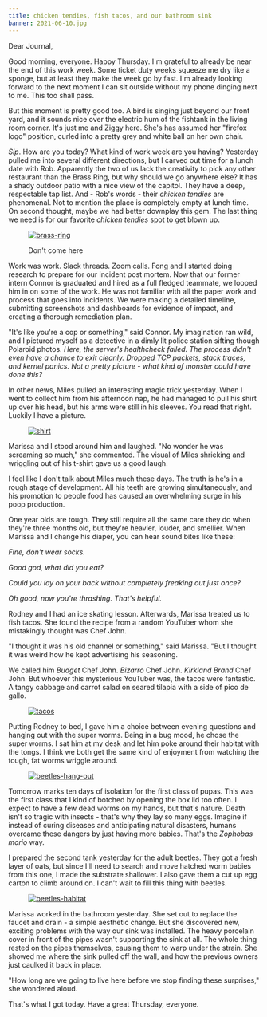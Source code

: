 ```yaml
---
title: chicken tendies, fish tacos, and our bathroom sink
banner: 2021-06-10.jpg
---
```


Dear Journal,

Good morning, everyone.  Happy Thursday.  I'm grateful to already be
near the end of this work week.  Some ticket duty weeks squeeze me dry
like a sponge, but at least they make the week go by fast.  I'm
already looking forward to the next moment I can sit outside without
my phone dinging next to me.  This too shall pass.

But this moment is pretty good too.  A bird is singing just beyond our
front yard, and it sounds nice over the electric hum of the fishtank
in the living room corner.  It's just me and Ziggy here.  She's has
assumed her "firefox logo" position, curled into a pretty grey and
white ball on her own chair.

_Sip_.  How are you today?  What kind of work week are you having?
Yesterday pulled me into several different directions, but I carved
out time for a lunch date with Rob.  Apparently the two of us lack the
creativity to pick any other restaurant than the Brass Ring, but why
should we go anywhere else?  It has a shady outdoor patio with a nice
view of the capitol.  They have a deep, respectable tap list.  And -
Rob's words - their _chicken tendies_ are phenomenal.  Not to mention
the place is completely empty at lunch time.  On second thought, maybe
we had better downplay this gem.  The last thing we need is for our
favorite _chicken tendies_ spot to get blown up.

<figure>
  <a href="/images/2021-06-10-brass-ring.jpg">
    <img alt="brass-ring" src="/images/2021-06-10-brass-ring.jpg"/>
  </a>
  <figcaption><p>Don't come here</p></figcaption>
</figure>

Work was work.  Slack threads.  Zoom calls.  Fong and I started doing
research to prepare for our incident post mortem.  Now that our former
intern Connor is graduated and hired as a full fledged teammate, we
looped him in on some of the work.  He was not familiar with all the
paper work and process that goes into incidents.  We were making a
detailed timeline, submitting screenshots and dashboards for evidence
of impact, and creating a thorough remediation plan.

"It's like you're a cop or something," said Connor.  My imagination
ran wild, and I pictured myself as a detective in a dimly lit police
station sifting though Polaroid photos.  _Here, the server's healthcheck
failed.  The process didn't even have a chance to exit cleanly.
Dropped TCP packets, stack traces, and kernel panics.  Not a pretty
picture - what kind of monster could have done this?_

In other news, Miles pulled an interesting magic trick yesterday.
When I went to collect him from his afternoon nap, he had managed to
pull his shirt up over his head, but his arms were still in his
sleeves.  You read that right.  Luckily I have a picture.

<figure>
  <a href="/images/2021-06-10-shirt.jpg">
    <img alt="shirt" src="/images/2021-06-10-shirt.jpg"/>
  </a>
</figure>

Marissa and I stood around him and laughed.  "No wonder he was
screaming so much," she commented.  The visual of Miles shrieking and
wriggling out of his t-shirt gave us a good laugh.

I feel like I don't talk about Miles much these days.  The truth is
he's in a rough stage of development.  All his teeth are growing
simultaneously, and his promotion to people food has caused an
overwhelming surge in his poop production.

One year olds are tough.  They still require all the same care they do
when they're three months old, but they're heavier, louder, and
smellier.  When Marissa and I change his diaper, you can hear sound
bites like these:

_Fine, don't wear socks._

_Good god, what did you eat?_

_Could you lay on your back without completely freaking out just once?_

_Oh good, now you're thrashing.  That's helpful._

Rodney and I had an ice skating lesson.  Afterwards, Marissa treated
us to fish tacos.  She found the recipe from a random YouTuber whom
she mistakingly thought was Chef John.

"I thought it was his old channel or something," said Marissa.  "But I
thought it was weird how he kept advertising his seasoning.

We called him _Budget_ Chef John.  _Bizarro_ Chef John.  _Kirkland
Brand_ Chef John.  But whoever this mysterious YouTuber was, the tacos
were fantastic.  A tangy cabbage and carrot salad on seared tilapia
with a side of pico de gallo.

<figure>
  <a href="/images/2021-06-10-tacos.jpg">
    <img alt="tacos" src="/images/2021-06-10-tacos.jpg"/>
  </a>
</figure>

Putting Rodney to bed, I gave him a choice between evening questions
and hanging out with the super worms.  Being in a bug mood, he chose
the super worms.  I sat him at my desk and let him poke around their
habitat with the tongs.  I think we both get the same kind of
enjoyment from watching the tough, fat worms wriggle around.

<figure>
  <a href="/images/2021-06-10-beetles-hang-out.jpg">
    <img alt="beetles-hang-out" src="/images/2021-06-10-beetles-hang-out.jpg"/>
  </a>
</figure>

Tomorrow marks ten days of isolation for the first class of pupas.
This was the first class that I kind of botched by opening the box lid
too often.  I expect to have a few dead worms on my hands, but that's
nature.  Death isn't so tragic with insects - that's why they lay so
many eggs.  Imagine if instead of curing diseases and anticipating
natural disasters, humans overcame these dangers by just having more
babies.  That's the _Zophobas morio_ way.

I prepared the second tank yesterday for the adult beetles.  They got
a fresh layer of oats, but since I'll need to search and move hatched
worm babies from this one, I made the substrate shallower.  I also
gave them a cut up egg carton to climb around on.  I can't wait to
fill this thing with beetles.

<figure>
  <a href="/images/2021-06-10-beetles-habitat.jpg">
    <img alt="beetles-habitat" src="/images/2021-06-10-beetles-habitat.jpg"/>
  </a>
</figure>

Marissa worked in the bathroom yesterday.  She set out to replace the
faucet and drain - a simple aesthetic change.  But she discovered new,
exciting problems with the way our sink was installed.  The heavy
porcelain cover in front of the pipes wasn't supporting the sink at
all.  The whole thing rested on the pipes themselves, causing them to
warp under the strain.  She showed me where the sink pulled off the
wall, and how the previous owners just caulked it back in place.

"How long are we going to live here before we stop finding these
surprises," she wondered aloud.

That's what I got today.  Have a great Thursday, everyone.
